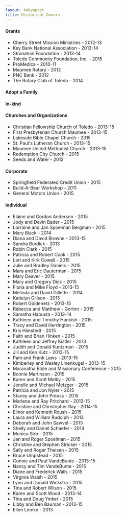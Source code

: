 ```yaml
---
layout: babyupost
title: Historical Donors
---
```



#### Grants

* Cherry Street Mission Ministries - 2012-13
* Key Bank National Association - 2013-14
* Stranahan Foundation - 2013-14
* Toledo Community Foundation, Inc. - 2015
* ProMedica - 2010-11
* Maumee Rotary - 2012
* PNC Bank - 2012
* The Rotary Club of Toledo - 2014


#### Adopt a Family



#### In-kind


#### Churches and Organizations

* Christian Fellowship Church of Toledo - 2013-15
* First Presbyterian Church Maumee - 2013-15
* Lakeside Bible Chapel Church - 2015
* St. Paul's Lutheran Church - 2013-15
* Maumee United Methodist Church - 2013-15
* Redemption City Church - 2015
* Seeds and Water - 2012


#### Corporate

* Springfield Federated Credit Union - 2015
* Build-A-Bear Workshop - 2011
* General Motors Union - 2015



#### Individual

* Elaine and Gordon Anderson - 2015
* Jody and Devin Bader - 2015
* Lorraine and Jan Spoelman Bergman - 2015
* Mary Black - 2014
* Diana and David Browne - 2013-15
* Sandra Burdick - 2013
* Robin Clark - 2015
* Patricia and Robert Cook - 2015
* Lori and Kirk Cowell - 2015
* Julie and Bradley Daniels - 2015
* Mara and Eric Dauterman - 2015
* Mary Deaver - 2015
* Mary and Gregory Dick - 2015
* Fiona and Mike Floyd - 2013-15
* Melinda and David Gillette - 2014
* Katielyn Gillson - 2015
* Robert Goldenetz - 2013-15
* Rebecca and Matthew - Gorton - 2015
* Samatha Habusta - 2013-14
* Kathleen and Timothy Hankish - 2015
* Tracy and David Herrington - 2015
* Kris Himstedt - 2015
* Faith and Brian Hinken - 2015
* Kathleen and Jeffrey Kistler - 2013
* Judith and Donald Kuntzman - 2015
* Jill and Ken Kutz - 2013-15
* Pam and Frank Laws - 2013-15
* Kimberley and Wesley Linenkugel - 2013-15
* Maranatha Bible and Missionary Conference - 2015
* Bonnie Martinson - 2015
* Karen and Scott Melby - 2015
* Jenelle and Michael Metzger - 2015
* Patricia and Jon Nyler - 2015
* Stacey and John Preuss - 2015
* Marlene and Ray Pritchard - 2013-15
* Christine and Christopher Ray - 2014-15
* Elinor and Kenneth Roush - 2015
* Laura and William Rudolph - 2013
* Deborah and John Sawvel - 2015
* Shelly and Daniel Schaefer - 2014
* Monica Sirb - 2015
* Jan and Roger Spoelman - 2015
* Christine and Stephen Stricker - 2015
* Sally and Roger Theisen - 2015
* Bruce Umpstead - 2015
* Connie and Paul VandeBunte - 2013-15
* Nancy and Tim VandeBunte - 2015
* Diane and Frederick Walls - 2015
* Virginia Walsh - 2015
* Lynn and Donald Wickstra - 2015
* Tina and Robert Wilson - 2015
* Karen and Scott Wood - 2013-14
* Tina and Doug Ymker - 2015
* Libby and Ben Bauman - 2013-15
* Ellen Lemke - 2013



